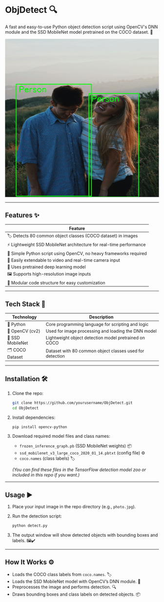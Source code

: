 # ObjDetect 🔍

A fast and easy-to-use Python object detection script using OpenCV's DNN module and the SSD MobileNet model pretrained on the COCO dataset. 🤖

![ObjDetect Demo](https://github.com/KrishBharadwaj5678/ObjDetect/raw/main/ObjDetectDemo.png)  

---

## Features ✨

| Feature                                                                 |
|-------------------------------------------------------------------------|
| 🏷️ Detects 80 common object classes (COCO dataset) in images           |
| ⚡ Lightweight SSD MobileNet architecture for real-time performance     |
| 🐍 Simple Python script using OpenCV, no heavy frameworks required      |
| 🎥 Easily extendable to video and real-time camera input                |
| 🧠 Uses pretrained deep learning model                                  |
| 🖼️ Supports high-resolution image inputs                               |
| 🧩 Modular code structure for easy customization                       |

---

## Tech Stack 🧰

| Technology       | Description                                                  |
|------------------|--------------------------------------------------------------|
| 🐍 Python        | Core programming language for scripting and logic            |
| 🧠 OpenCV (cv2)  | Used for image processing and loading the DNN model          |
| 🤖 SSD MobileNet | Lightweight object detection model pretrained on COCO        |
| 🗂️ COCO Dataset  | Dataset with 80 common object classes used for detection     |

---


## Installation 🛠️

1. Clone the repo:

   ```bash
   git clone https://github.com/yourusername/ObjDetect.git
   cd ObjDetect
   ```

2. Install dependencies:

   ```bash
   pip install opencv-python
   ```

3. Download required model files and class names:

   - `frozen_inference_graph.pb` (SSD MobileNet weights) 📦  
   - `ssd_mobilenet_v3_large_coco_2020_01_14.pbtxt` (config file) ⚙️  
   - `coco.names` (class labels) 🏷️  

   *(You can find these files in the TensorFlow detection model zoo or included in this repo if you want.)*

---

## Usage ▶️

1. Place your input image in the repo directory (e.g., `photo.jpg`).  
2. Run the detection script:

   ```bash
   python detect.py
   ```

3. The output window will show detected objects with bounding boxes and labels. 🖼️✔️

---

## How It Works ⚙️

- Loads the COCO class labels from `coco.names`. 🏷️  
- Loads the SSD MobileNet model with OpenCV’s DNN module. 🤖  
- Preprocesses the image and performs detection. 🔍  
- Draws bounding boxes and class labels on detected objects. 📦

